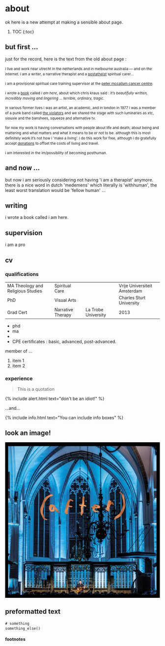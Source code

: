 # about

ok here is a new attempt at making a sensible about page.

1. TOC
{:toc}

## but first ...

just for the record, here is the text from the old about page :

<small>i live and work near utrecht in the netherlands and in melbourne australia — and on the internet.
i am a writer, a narrative therapist and a [postatheist](https://drive.google.com/open?id=1-qnSdjorlKf_FZ__BwOmUAl-_9OlGpRefKDnjsUDPPk) spiritual carer... </small>

<small>i am a provisional spiritual care training supervisor at the [peter mccallum cancer centre](https://www.petermac.org/).</small>

<small>i wrote a [book](https://docs.google.com/document/d/1RrVl_iYWO2gyPWlI6Nygl3Lpi0UuKfW3oYQDluI2huo/edit) called *i am here*, about which chris kraus said : *It’s beautifully written, incredibly moving and lingering … terrible, ordinary, tragic.*</small>

<small>in various former lives i was an artist, an academic, and in london in 1977 i was a member of a punk band called [the violators](https://punk77.co.uk/groups/violators.htm) and we shared the stage with such luminaries as xtc, siouxie and the banshees, squeeze and alternative tv. </small>

<small>for now my work is having conversations with people about life and death, about being and mattering and what matters and what it means to be or not to be. although this is most definitely work it’s not how i 'make a living'. i do this work for free, although i do gratefully accept [donations](https://www.paypal.me/johannesk) to offset the costs of living and travel.</small>

<small>i am interested in the im/possibility of becoming posthuman.</small>

## and now ...

but now i am seriously considering not having 'i am a therapist' anymore. there is a nice word in dutch 'medemens' which literally is 'withhuman', the least worst translation would be 'fellow human' ... 

## writing

i wrote a book called i am here.

## supervision

i am a pro

## cv

### qualifications 

|   |   |   |   |
|-|-|-|-|
| MA Theology and Religious Studies | Spiritual Care | | Vrije Universiteit Amsterdam | 2016
| PhD | Visual Arts | | Charles Sturt University | 2012
| Grad Cert | Narrative Therapy | La Trobe University | 2013


- phd
- ma
- 
- CPE certificates : basic, advanced, post-advanced.

member of ...

1. item 1
1. item 2

### experience 

> This is a quotation

{% include alert.html text="don't be an idiot!" %}

...and...

{% include info.html text="You can include info boxes" %}

## look an image!

![](/images/after-mount-eerie.jpg "this image is 1.7mb?!")

## preformatted text

    # something
    something_else()

#### footnotes

[^1]: and this is a footnote.

